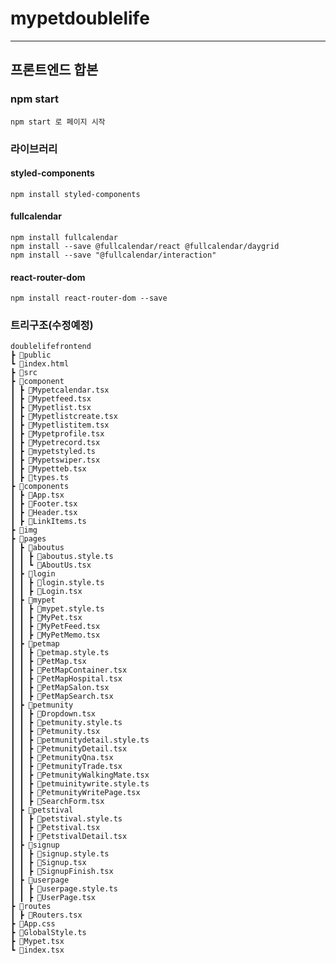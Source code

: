 # mypetdoublelife

---

## 프론트엔드 합본

### npm start

    npm start 로 페이지 시작

### 라이브러리

#### styled-components

    npm install styled-components

#### fullcalendar

    npm install fullcalendar
    npm install --save @fullcalendar/react @fullcalendar/daygrid
    npm install --save "@fullcalendar/interaction"

#### react-router-dom

    npm install react-router-dom --save

### 트리구조(수정예정)

    doublelifefrontend
    ┣ 📂public
    ┗ 📜index.html
    ┣ 📂src
    ┣ 📂component
    ┃ ┣ 📜Mypetcalendar.tsx
    ┃ ┣ 📜Mypetfeed.tsx
    ┃ ┣ 📜Mypetlist.tsx
    ┃ ┣ 📜Mypetlistcreate.tsx
    ┃ ┣ 📜Mypetlistitem.tsx
    ┃ ┣ 📜Mypetprofile.tsx
    ┃ ┣ 📜Mypetrecord.tsx
    ┃ ┣ 📜mypetstyled.ts
    ┃ ┣ 📜Mypetswiper.tsx
    ┃ ┣ 📜Mypetteb.tsx
    ┃ ┣ 📜types.ts
    ┣ 📂components
    ┃ ┣ 📜App.tsx
    ┃ ┣ 📜Footer.tsx
    ┃ ┣ 📜Header.tsx
    ┃ ┣ 📜LinkItems.ts
    ┣ 📂img
    ┣ 📂pages
    ┃ ┣ 📂aboutus
    ┃ ┃ ┣ 📜aboutus.style.ts
    ┃ ┃ ┗ 📜AboutUs.tsx
    ┃ ┣ 📂login
    ┃ ┃ ┣ 📜login.style.ts
    ┃ ┃ ┣ 📜Login.tsx
    ┃ ┣ 📂mypet
    ┃ ┃ ┣ 📜mypet.style.ts
    ┃ ┃ ┣ 📜MyPet.tsx
    ┃ ┃ ┣ 📜MyPetFeed.tsx
    ┃ ┃ ┣ 📜MyPetMemo.tsx
    ┃ ┣ 📂petmap
    ┃ ┃ ┣ 📜petmap.style.ts
    ┃ ┃ ┣ 📜PetMap.tsx
    ┃ ┃ ┣ 📜PetMapContainer.tsx
    ┃ ┃ ┣ 📜PetMapHospital.tsx
    ┃ ┃ ┣ 📜PetMapSalon.tsx
    ┃ ┃ ┣ 📜PetMapSearch.tsx
    ┃ ┣ 📂petmunity
    ┃ ┃ ┣ 📜Dropdown.tsx
    ┃ ┃ ┣ 📜petmunity.style.ts
    ┃ ┃ ┣ 📜Petmunity.tsx
    ┃ ┃ ┣ 📜petmunitydetail.style.ts
    ┃ ┃ ┣ 📜PetmunityDetail.tsx
    ┃ ┃ ┣ 📜PetmunityQna.tsx
    ┃ ┃ ┣ 📜PetmunityTrade.tsx
    ┃ ┃ ┣ 📜PetmunityWalkingMate.tsx
    ┃ ┃ ┣ 📜petmuinitywrite.style.ts
    ┃ ┃ ┣ 📜PetmunityWritePage.tsx
    ┃ ┃ ┣ 📜SearchForm.tsx
    ┃ ┣ 📂petstival
    ┃ ┃ ┣ 📜petstival.style.ts
    ┃ ┃ ┣ 📜Petstival.tsx
    ┃ ┃ ┣ 📜PetstivalDetail.tsx
    ┃ ┣ 📂signup
    ┃ ┃ ┣ 📜signup.style.ts
    ┃ ┃ ┣ 📜Signup.tsx
    ┃ ┃ ┣ 📜SignupFinish.tsx
    ┃ ┣ 📂userpage
    ┃ ┃ ┣ 📜userpage.style.ts
    ┃ ┃ ┣ 📜UserPage.tsx
    ┣ 📂routes
    ┃ ┣ 📜Routers.tsx
    ┣ 📜App.css
    ┣ 📜GlobalStyle.ts
    ┣ 📜Mypet.tsx
    ┗ 📜index.tsx
